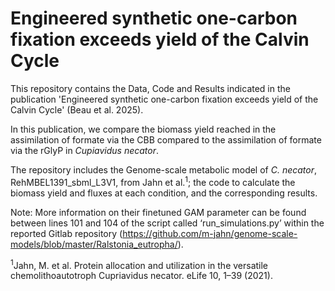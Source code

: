 # Engineered synthetic one-carbon fixation exceeds yield of the Calvin Cycle

This repository contains the Data, Code and Results indicated in the publication 'Engineered synthetic one-carbon fixation exceeds yield of the Calvin Cycle' (Beau et al. 2025). 

In this publication, we compare the biomass yield reached in the assimilation of formate via the CBB compared to the assimilation of formate via the rGlyP in _Cupiavidus necator_. 

The repository includes the Genome-scale metabolic model of _C. necator_,  RehMBEL1391_sbml_L3V1, from Jahn et al.<sup>1</sup>; the code to calculate the biomass yield and fluxes at each condition, and the corresponding results.







Note: More information on their finetuned GAM parameter can be found between lines 101 and 104 of the script called ‘run_simulations.py’ within the reported Gitlab repository (https://github.com/m-jahn/genome-scale-models/blob/master/Ralstonia_eutropha/).





<sup>1</sup>Jahn, M. et al. Protein allocation and utilization in the versatile chemolithoautotroph Cupriavidus necator. eLife 10, 1–39 (2021).
